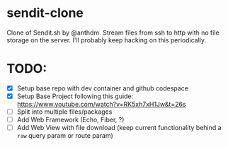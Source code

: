 # sendit-clone
Clone of Sendit.sh by @anthdm. Stream files from ssh to http with no file storage on the server. I'll probably keep hacking on this periodically.

# TODO:
- [x] Setup base repo with dev container and github codespace
- [x] Setup Base Project following this guide: https://www.youtube.com/watch?v=RK5xh7xH1Jw&t=26s
- [ ] Split into multiple files/packages
- [ ] Add Web Framework (Echo, Fiber, ?)
- [ ] Add Web View with file download (keep current functionality behind a `raw` query param or route param)
